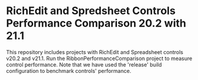 # RichEdit and Spredsheet Controls Performance Comparison 20.2 with 21.1

This repository includes projects with RichEdit and Spreadsheet controls v20.2 and v21.1. Run the RibbonPerformanceComparison project to measure control performance. Note that we have used the 'release' build configuration to benchmark controls' performance.
